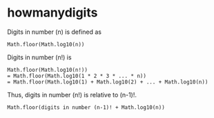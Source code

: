 # howmanydigits

Digits in number (n) is defined as

```
Math.floor(Math.log10(n))
```

Digits in number (n!) is

```
Math.floor(Math.log10(n!))
= Math.floor(Math.log10(1 * 2 * 3 * ... * n))
= Math.floor(Math.log10(1) + Math.log10(2) + ... + Math.log10(n))
```

Thus, digits in number (n!) is relative to (n-1)!. 

```
Math.floor(digits in number (n-1)! + Math.log10(n))
```
